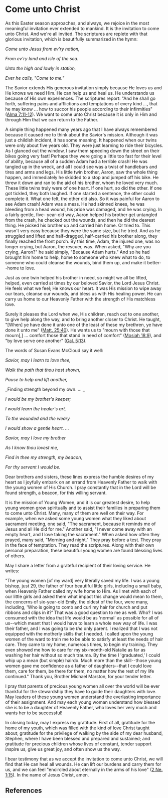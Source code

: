 # Come unto Christ

As this Easter season approaches, and always, we rejoice in the most
meaningful invitation ever extended to mankind. It is the invitation to come
unto Christ. And we're all invited. The scriptures are replete with that
glorious invitation, which is beautifully summarized in the hymn:

_Come unto Jesus from ev'ry nation,_

_From ev'ry land and isle of the sea._

_Unto the high and lowly in station,_

_Ever he calls, "Come to me."_

The Savior extends His generous invitation simply because He loves us and He
knows we need Him. He can help us and heal us. He understands us because of
His own experiences. The scriptures report: "And he shall go forth, suffering
pains and afflictions and temptations of every kind ..., that he may know ... how
to succor his people according to their infirmities" ([Alma
7:11-12](/scriptures/bofm/alma/7.11-12?lang=eng#10)). We want to come unto
Christ because it is only in Him and through Him that we can return to the
Father.

A simple thing happened many years ago that I have always remembered because
it caused me to think about the Savior's mission. Although it was just a
childish incident, it has some meaning. It happened when our twins were only
about five years old. They were just learning to ride their bicycles. As I
glanced out the window, I saw them speeding down the street on their bikes
going very fast! Perhaps they were going a little too fast for their level of
ability, because all of a sudden Adam had a terrible crash! He was tangled up
in the wreck, and all I could see was a twist of handlebars and tires and arms
and legs. His little twin brother, Aaron, saw the whole thing happen, and
immediately he skidded to a stop and jumped off his bike. He threw it down and
ran to the aid of his brother, whom he loved very much. These little twins
truly were of one heart. If one hurt, so did the other. If one got tickled,
they both laughed. If one started a sentence, the other could complete it.
What one felt, the other did also. So it was painful for Aaron to see Adam
crash! Adam was a mess. He had skinned knees, he was bleeding from a head
wound, his pride was damaged, and he was crying. In a fairly gentle, five-
year-old way, Aaron helped his brother get untangled from the crash, he
checked out the wounds, and then he did the dearest thing. He picked his
brother up and carried him home. Or tried to. This wasn't very easy because
they were the same size, but he tried. And as he struggled and lifted and
half-dragged, half-carried his brother along, they finally reached the front
porch. By this time, Adam, the injured one, was no longer crying, but Aaron,
the rescuer, was. When asked, "Why are you crying, Aaron?" he said simply,
"Because Adam hurts." And so he had brought him home to help, home to someone
who knew what to do, to someone who could cleanse the wounds, bind them up,
and make it better--home to love.

Just as one twin helped his brother in need, so might we all be lifted,
helped, even carried at times by our beloved Savior, the Lord Jesus Christ. He
feels what we feel; He knows our heart. It was His mission to wipe away our
tears, cleanse our wounds, and bless us with His healing power. He can carry
us home to our Heavenly Father with the strength of His matchless love.

Surely it pleases the Lord when we, His children, reach out to one another, to
give help along the way, and to bring another closer to Christ. He taught,
"[When] ye have done it unto one of the least of these my brethren, ye have
done it unto me" ([Matt. 25:40](/scriptures/nt/matt/25.40?lang=eng#39)). He
wants us to "mourn with those that mourn[,] ... comfort those that stand in need
of comfort" ([Mosiah 18:9](/scriptures/bofm/mosiah/18.9?lang=eng#8)), and "by
love serve one another" ([Gal. 5:13](/scriptures/nt/gal/5.13?lang=eng#12)).

The words of Susan Evans McCloud say it well:

_Savior, may I learn to love thee,_

_Walk the path that thou hast shown,_

_Pause to help and lift another,_

_Finding strength beyond my own. ... _

_I would be my brother's keeper;_

_I would learn the healer's art._

_To the wounded and the weary_

_I would show a gentle heart. ..._

_Savior, may I love my brother_

_As I know thou lovest me,_

_Find in thee my strength, my beacon,_

_For thy servant I would be._

Dear brothers and sisters, these lines express the humble desires of my heart
as I joyfully embark on an errand from Heavenly Father to walk with the young
women of His Church. I pray constantly that in the Lord will be found
strength, a beacon, for this willing servant.

It is the mission of Young Women, and it is our greatest desire, to help young
women grow spiritually and to assist their families in preparing them to come
unto Christ. Many, many of them are well on their way. For example, when we
asked some young women what they liked about sacrament meeting, one said, "The
sacrament, because it reminds me of Jesus and all He did for me." Another
said, "I never come away with an empty heart, and I love taking the
sacrament." When asked how often they prayed, many said, "Morning and night."
They pray before a test. They pray in the face of temptation. They read the
scriptures. Along with their own personal preparation, these beautiful young
women are found blessing lives of others.

May I share a letter from a grateful recipient of their loving service. He
writes:

"The young women [of my ward] very literally saved my life. I was a young
bishop, just 29, the father of four beautiful little girls, including a small
baby, when Heavenly Father called my wife home to Him. As I met with each of
our little girls and asked them what impact this change would mean to them,
the concerns of six-year-old Emily, the oldest of the four, were many,
including, 'Who is going to comb and curl my hair for church and put ribbons
and clips in it?' That was a good question to me as well. Who? I was consumed
with the idea that life would be as 'normal' as possible for all of us--which
meant that I would have to learn a whole new way of life. I was their father,
and I was going to be _the_ only parent. I realized that I was not equipped
with the motherly skills that I needed. I called upon the young women of the
ward to train me to be able to satisfy at least the needs of hair care. They
came to my home, numerous times, to begin my training. They even showed me how
to care for my six-month-old Natalie as far as washing her hair without so
much trauma. By the time I 'graduated,' I could whip up a mean (but simple)
hairdo. Much more than the skill--those young women gave me confidence as a
father of daughters--that I could love them, care for them, be there for them,
no matter how the rest of my life continued." Thank you, Brother Michael
Marston, for your tender letter.

I pray that parents of precious young women all over the world will be ever
thankful for the stewardship they have to guide their daughters with love. May
leaders of these young women understand the everlasting importance of their
assignment. And may each young woman understand how blessed she is to be a
daughter of Heavenly Father, who loves her very much and wants her to be
successful!

In closing today, may I express my gratitude. First of all, gratitude for the
home of my youth, which was filled with the kind of love Christ taught about;
gratitude for the privilege of walking by the side of my dear husband,
Stephen, where I have been blessed and prepared and sustained; and gratitude
for precious children whose lives of constant, tender support inspire us, give
us great joy, and often show us the way.

I bear testimony that as we accept the invitation to come unto Christ, we will
find that He can heal all wounds. He can lift our burdens and carry them for
us, and we can feel "encircled about eternally in the arms of his love" ([2
Ne. 1:15](/scriptures/bofm/2-ne/1.15?lang=eng#14)). In the name of Jesus
Christ, amen.

## References

